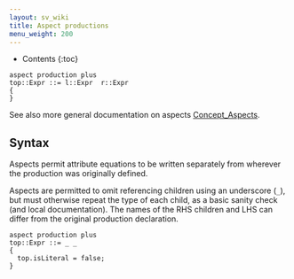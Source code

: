 ```yaml
---
layout: sv_wiki
title: Aspect productions
menu_weight: 200
---
```


* Contents
{:toc}

```
aspect production plus
top::Expr ::= l::Expr  r::Expr
{
}
```

See also more general documentation on aspects [Concept\_Aspects](/silver/concepts/aspects/).

## Syntax

Aspects permit attribute equations to be written separately from wherever the production was originally defined.

Aspects are permitted to omit referencing children using an underscore (`_`), but must otherwise repeat the type of each child, as a basic sanity check (and local documentation). The names of the RHS children and LHS can differ from the original production declaration.

```
aspect production plus
top::Expr ::= _ _
{
  top.isLiteral = false;
}
```
